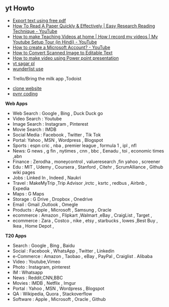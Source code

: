 ## yt Howto
* [Export text using free pdf](https://www.youtube.com/watch?v=r46uaho58DM&list=PLmMyXRtEtJEaqQeA_068ga5GVikqkGAR9&index=22)
* [How To Read A Paper Quickly & Effectively | Easy Research Reading Technique - YouTube](https://www.youtube.com/watch?v=Gv5ku0eoY6k)
* [How to make Teaching Videos at home | How I record my videos | My Youtube Setup Tour (in Hindi) - YouTube](https://www.youtube.com/watch?v=G3AMepxb5us&list=PLmMyXRtEtJEbp_c9Q3K7rT_9Z_76niO6X&index=3)
* [How to create a Microsoft Account? - YouTube](https://www.youtube.com/watch?v=68jGI6aXKfI&list=WL&index=16)
* [How to Convert Scanned Image to Editable Text](https://www.youtube.com/watch?v=O9nfRXDrwA4&list=PLmMyXRtEtJEaqENzpkEig2KfPsOkfhQWX&index=14)
* [How to make video using Power point presentation](https://www.youtube.com/watch?v=PWGT5-kELKQ&list=PLmMyXRtEtJEbp_c9Q3K7rT_9Z_76niO6X&index=15)
* [yt sagar pl](https://www.youtube.com/@Sagarclips/playlists)
* [wunderlist use](https://www.youtube.com/watch?v=TGz67AMG9a8&list=WL&index=1&pp=gAQBiAQB)
- Trello/Bring the milk app ,Todoist 
* [clone website](https://www.youtube.com/watch?v=sePm-Bz1J34&list=PLmMyXRtEtJEaMk5au5y8p8avI5kJuQPHS&index=13&pp=gAQBiAQB)
* [pvnr coding](https://www.youtube.com/watch?v=FbR6fesYU8M&list=PLmMyXRtEtJEaMk5au5y8p8avI5kJuQPHS&index=52&pp=gAQBiAQB)

**Web Apps**
* Web Search : Google , Bing , Duck Duck go                              
* Video Search : Youtube                                                      
* Image Search : Instagram , Pinterest                                        
* Movie Search :  IMDB                                                        
* Social Media : Facebook , Twitter , Tik Tok                                 
* Portal: Yahoo , MSN , Wordpress , Blogspot                           
* Sports : espn cric , nba , premier league , formula 1 , ipl ,  nfl    
* News: G news , g fin ,  nytimes , cnn , bbc , Eenadu , toi , economic times ,abn                           
* Finance : Zerodha , moneycontrol , valueresearch ,fin yahoo , screener 
* Edu : MIT , Udemy , Coursera , Stanford , Citehr , ScrumAlliance , Github wiki pages                   
* Jobs : Linked In , Indeed , Naukri                                  
* Travel : MakeMyTrip ,Trip Advisor ,irctc , ksrtc , redbus , Airbnb , Expedia                                             
* Maps : G Maps                                                       
* Storage : G Drive , Dropbox , Onedrive                                 
* Email : Gmail ,Outlook , Omegle                                      
* Products : Apple , Microsoft , Samsung , Oracle        
* ecommerce : Amazon , Flipkart ,Walmart ,eBay , CraigList , Target ,                                 
* ecommerce : Zara , Costco , nike , etsy , starbucks , lowes ,Best Buy , Ikea , Home Depot ,  


**T20 Apps**
* Search : Google , Bing , Baidu 
* Social : Facebook , WhatsApp , Twitter , Linkedin
* e-Commerce : Amazon , Taobao , eBay , PayPal , Craiglist . Alibaba
* Video : Youtube,Vimeo
* Photo : Instagram, pinterest
* IM : Whatsapp
* News : Reddit,CNN,BBC
* Movies : IMDB , Netflix , Imgur
* Portal : Yahoo , MSN , Wordpress , Blogspot 
* QA : Wikipedia, Quora , Stackoverflow
* Software : Apple , Microsoft , Oracle , Github

